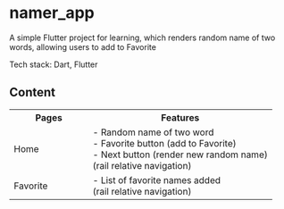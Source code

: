 <h1>namer_app</h1> 

<p>A simple Flutter project for learning, which renders random name of two words, allowing users to add to Favorite </p>
<p>Tech stack: Dart, Flutter</p>

<h2>Content</h2>
<table>
  <tr>
    <th width = 30%>Pages</th>
    <th width = 70%>Features</th>
  </tr>
  <tr>
    <td>Home</td>
    <td>
      - Random name of two word
      <br>- Favorite button (add to Favorite)
      <br>- Next button (render new random name)
      <br>(rail relative navigation)
    </td>
  </tr>
  <tr>
    <td>Favorite</td>
    <td>
      - List of favorite names added
      <br>(rail relative navigation)
    </td>
  </tr>
</table>



